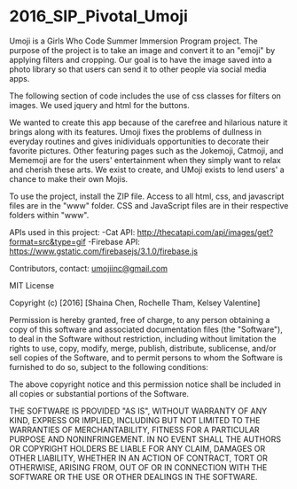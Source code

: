 # 2016_SIP_Pivotal_Umoji

Umoji is a Girls Who Code Summer Immersion Program project. The purpose of the project is to take an image and convert it to an "emoji" by applying filters and cropping. Our goal is to have the image saved into a photo library so that users can send it to other people via social media apps. 

The following section of code includes the use of css classes for filters on images. We used jquery and html for the buttons.

<!--$(document).ready(function(){
        $("#button").click(function(){
        $("#imgID").removeClass();
        $("#imgID").addClass("sepia");
        });
    
        $("#button2").click(function(){
            $("#imgID").removeClass();
        $("#imgID").addClass("saturate");
        });

<button class= "button" id="button"  >Sepia</button>
<button class= "button" id="button2" >Saturate</button>-->

We wanted to create this app because of the carefree and hilarious nature it brings along with its features. Umoji fixes the problems of dullness in everyday routines and gives inidividuals opportunities to decorate their favorite pictures. Other featuring pages such as the Jokemoji, Catmoji, and Mememoji are for the users' entertainment when they simply want to relax and cherish these arts. We exist to create, and UMoji exists to lend users' a chance to make their own Mojis.

To use the project, install the ZIP file. Access to all html, css, and javascript files are in the "www" folder. CSS and JavaScript files are in their respective folders within "www".

APIs used in this project:
-Cat API: http://thecatapi.com/api/images/get?format=src&type=gif
-Firebase API: https://www.gstatic.com/firebasejs/3.1.0/firebase.js

Contributors, contact: umojiinc@gmail.com

MIT License

Copyright (c) [2016] [Shaina Chen, Rochelle Tham, Kelsey Valentine]

Permission is hereby granted, free of charge, to any person obtaining a copy
of this software and associated documentation files (the "Software"), to deal
in the Software without restriction, including without limitation the rights
to use, copy, modify, merge, publish, distribute, sublicense, and/or sell
copies of the Software, and to permit persons to whom the Software is
furnished to do so, subject to the following conditions:

The above copyright notice and this permission notice shall be included in all
copies or substantial portions of the Software.

THE SOFTWARE IS PROVIDED "AS IS", WITHOUT WARRANTY OF ANY KIND, EXPRESS OR
IMPLIED, INCLUDING BUT NOT LIMITED TO THE WARRANTIES OF MERCHANTABILITY,
FITNESS FOR A PARTICULAR PURPOSE AND NONINFRINGEMENT. IN NO EVENT SHALL THE
AUTHORS OR COPYRIGHT HOLDERS BE LIABLE FOR ANY CLAIM, DAMAGES OR OTHER
LIABILITY, WHETHER IN AN ACTION OF CONTRACT, TORT OR OTHERWISE, ARISING FROM,
OUT OF OR IN CONNECTION WITH THE SOFTWARE OR THE USE OR OTHER DEALINGS IN THE
SOFTWARE.
